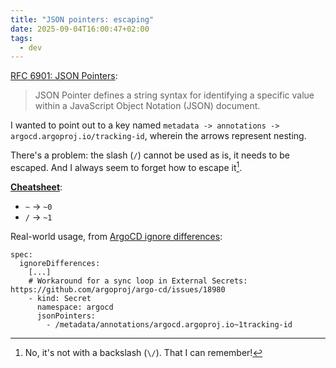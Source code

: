 ```yaml
---
title: "JSON pointers: escaping"
date: 2025-09-04T16:00:47+02:00
tags:
  - dev
---
```


[RFC 6901: JSON Pointers](https://www.rfc-editor.org/rfc/rfc6901):

> JSON Pointer defines a string syntax for identifying a specific value within a
> JavaScript Object Notation (JSON) document.

I wanted to point out to a key named `metadata -> annotations ->
argocd.argoproj.io/tracking-id`, wherein the arrows represent nesting.

There's a problem: the slash (`/`) cannot be used as is, it needs to be escaped.
And I always seem to forget how to escape it[^1].

**[Cheatsheet](https://www.rfc-editor.org/rfc/rfc6901#section-3)**:

- `~` -> `~0`
- `/` -> `~1`

Real-world usage, from [ArgoCD ignore differences](https://argo-cd.readthedocs.io/en/stable/user-guide/diffing/):

```
spec:
  ignoreDifferences:
    [...]
    # Workaround for a sync loop in External Secrets: https://github.com/argoproj/argo-cd/issues/18980
    - kind: Secret
      namespace: argocd
      jsonPointers:
        - /metadata/annotations/argocd.argoproj.io~1tracking-id
```

[^1]: No, it's not with a backslash (`\/`). That I can remember!
